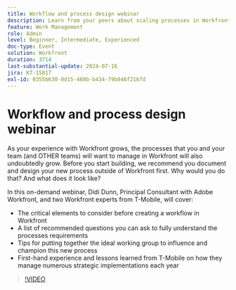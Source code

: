 ```yaml
---
title: Workflow and process design webinar
description: Learn from your peers about scaling processes in Workfront. Discover why documenting and designing workflows outside Workfront is crucial, and get tips from T-Mobile experts in our on-demand webinar.
feature: Work Management
role: Admin
level: Beginner, Intermediate, Experienced
doc-type: Event
solution: Workfront
duration: 3714
last-substantial-update: 2024-07-16
jira: KT-15817
exl-id: 0355b630-0d15-460b-b434-79b846f216fd
---
```

# Workflow and process design webinar

As your experience with Workfront grows, the processes that you and your team (and OTHER teams) will want to manage in Workfront will also undoubtedly grow. Before you start building, we recommend you document and design your new process outside of Workfront first. Why would you do that? And what does it look like?  

In this on-demand webinar, Didi Dunn, Principal Consultant with Adobe Workfront, and two Workfront experts from T-Mobile, will cover:

* The critical elements to consider before creating a workflow in Workfront
* A list of recommended questions you can ask to fully understand the processes requirements 
* Tips for putting together the ideal working group to influence and champion this new process 
* First-hand experience and lessons learned from T-Mobile on how they manage numerous strategic implementations each year

>[!VIDEO](https://video.tv.adobe.com/v/3431011/?learn=on)
